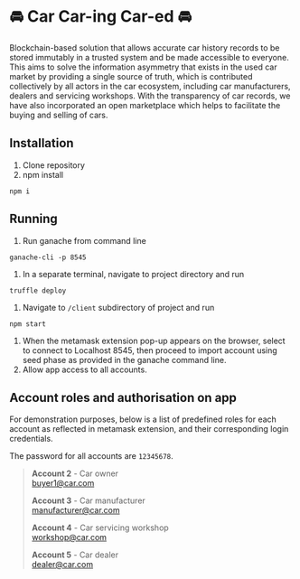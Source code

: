 # 🚘 Car Car-ing Car-ed 🚘
Blockchain-based solution that allows accurate car history records to be stored immutably in a trusted system and be made accessible to everyone. This aims to solve the information asymmetry that exists in the used car market by providing a single source of truth, which is contributed collectively by all actors in the car ecosystem, including car manufacturers, dealers and servicing workshops. With the transparency of car records, we have also incorporated an open marketplace which helps to facilitate the buying and selling of cars.

## Installation 
1. Clone repository
1. npm install
```
npm i
```

## Running
1. Run ganache from command line
```
ganache-cli -p 8545
```
1. In a separate terminal, navigate to project directory and run 
```
truffle deploy
```
1. Navigate to `/client` subdirectory of project and run
```
npm start
```
1. When the metamask extension pop-up appears on the browser, select to connect to Localhost 8545, then proceed to import account using seed phase as provided in the ganache command line.
1. Allow app access to all accounts.

## Account roles and authorisation on app
For demonstration purposes, below is a list of predefined roles for each account as reflected in metamask extension, and their corresponding login credentials.

The password for all accounts are `12345678`.

> **Account 2** - Car owner  
> buyer1@car.com
> 
> **Account 3** - Car manufacturer  
> manufacturer@car.com  
> 
> **Account 4** - Car servicing workshop  
> workshop@car.com  
>
> **Account 5** - Car dealer  
> dealer@car.com